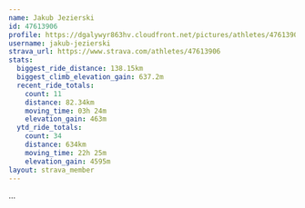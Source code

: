 ```yaml
---
name: Jakub Jezierski
id: 47613906
profile: https://dgalywyr863hv.cloudfront.net/pictures/athletes/47613906/14681924/1/large.jpg
username: jakub-jezierski
strava_url: https://www.strava.com/athletes/47613906
stats:
  biggest_ride_distance: 138.15km
  biggest_climb_elevation_gain: 637.2m
  recent_ride_totals:
    count: 11
    distance: 82.34km
    moving_time: 03h 24m
    elevation_gain: 463m
  ytd_ride_totals:
    count: 34
    distance: 634km
    moving_time: 22h 25m
    elevation_gain: 4595m
layout: strava_member
--- 
```

...
